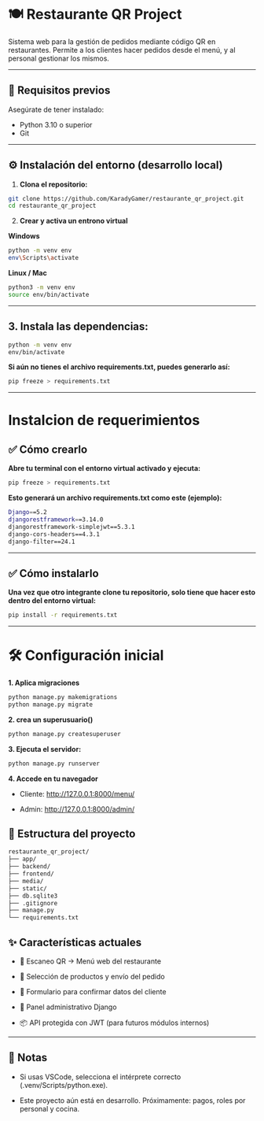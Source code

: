 # 🍽️ Restaurante QR Project

Sistema web para la gestión de pedidos mediante código QR en restaurantes. Permite a los clientes hacer pedidos desde el menú, y al personal gestionar los mismos.

---

## 🚀 Requisitos previos

Asegúrate de tener instalado:

- Python 3.10 o superior
- Git

---

## ⚙️ Instalación del entorno (desarrollo local)

1. **Clona el repositorio:**

```bash
git clone https://github.com/KaradyGamer/restaurante_qr_project.git
cd restaurante_qr_project
```
2. **Crear y activa un entrono virtual**

**Windows**
```bash
python -m venv env
env\Scripts\activate
```
**Linux / Mac**
```bash
python3 -m venv env
source env/bin/activate
```
---
## 3. Instala las dependencias:

```bash
python -m venv env
env/bin/activate
```
**Si aún no tienes el archivo requirements.txt, puedes generarlo así:**
```bash
pip freeze > requirements.txt
```
---
# Instalcion de requerimientos

## ✅ Cómo crearlo
**Abre tu terminal con el entorno virtual activado y ejecuta:**

```bash
pip freeze > requirements.txt
```
**Esto generará un archivo requirements.txt como este (ejemplo):**

```bash
Django==5.2
djangorestframework==3.14.0
djangorestframework-simplejwt==5.3.1
django-cors-headers==4.3.1
django-filter==24.1
```
---
## ✅ Cómo instalarlo

**Una vez que otro integrante clone tu repositorio, solo tiene que hacer esto dentro del entorno virtual:**

```bash
pip install -r requirements.txt
```
---
# 🛠️ Configuración inicial
**1. Aplica migraciones**
```bash
python manage.py makemigrations
python manage.py migrate
```
**2. crea un superusuario()**
```bash
python manage.py createsuperuser
```
**3. Ejecuta el servidor:**
```bash
python manage.py runserver
```
**4. Accede en tu navegador**

- Cliente: http://127.0.0.1:8000/menu/

- Admin: http://127.0.0.1:8000/admin/

## 📁 Estructura del proyecto
```bash
restaurante_qr_project/
├── app/
├── backend/
├── frontend/
├── media/
├── static/
├── db.sqlite3
├── .gitignore
├── manage.py
└── requirements.txt
```
## ✨ Características actuales
- 📱 Escaneo QR → Menú web del restaurante

- 🛒 Selección de productos y envío del pedido

- 🧾 Formulario para confirmar datos del cliente

- 🔐 Panel administrativo Django

- 📦 API protegida con JWT (para futuros módulos internos)

---

## 📌 Notas

- Si usas VSCode, selecciona el intérprete correcto (.venv/Scripts/python.exe).

- Este proyecto aún está en desarrollo. Próximamente: pagos, roles por personal y cocina.

